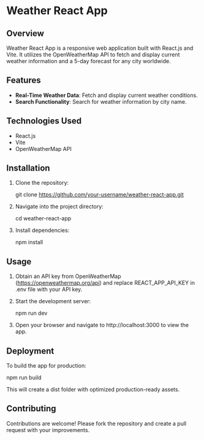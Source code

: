 # Weather React App

## Overview

Weather React App is a responsive web application built with React.js and Vite. It utilizes the OpenWeatherMap API to fetch and display current weather information and a 5-day forecast for any city worldwide.

## Features

- **Real-Time Weather Data**: Fetch and display current weather conditions.
- **Search Functionality**: Search for weather information by city name.

## Technologies Used

- React.js
- Vite
- OpenWeatherMap API

## Installation

1. Clone the repository:

   git clone https://github.com/your-username/weather-react-app.git

2. Navigate into the project directory:

   cd weather-react-app

3. Install dependencies:

   npm install

## Usage

1. Obtain an API key from OpenWeatherMap (https://openweathermap.org/api) and replace REACT_APP_API_KEY in .env file with your API key.

2. Start the development server:

   npm run dev

3. Open your browser and navigate to http://localhost:3000 to view the app.

## Deployment

To build the app for production:

   npm run build

This will create a dist folder with optimized production-ready assets.

## Contributing

Contributions are welcome! Please fork the repository and create a pull request with your improvements.
